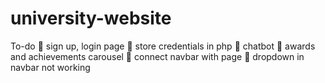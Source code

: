 # university-website
To-do
🔳 sign up, login page
🔳 store credentials in php
🔳 chatbot
🔳 awards and achievements carousel
🔳 connect navbar with page
🔳 dropdown in navbar not working